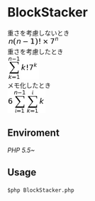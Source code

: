 # BlockStacker  
重さを考慮しないとき  
![](img/1.jpg)  
重さを考慮したとき  
![](img/2.jpg)  
メモ化したとき  
![](img/3jpg)  
## Enviroment  
*PHP 5.5~*

## Usage  
`$php BlockStacker.php`  



